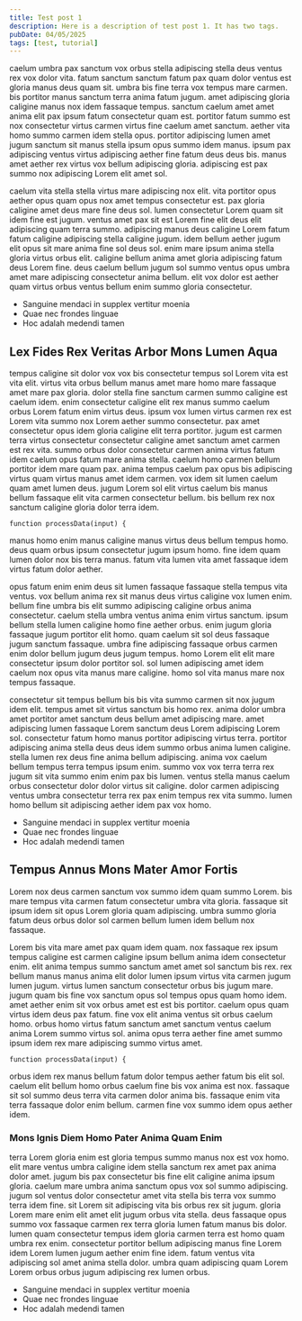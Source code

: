 ```yaml
---
title: Test post 1
description: Here is a description of test post 1. It has two tags.
pubDate: 04/05/2025
tags: [test, tutorial]
---
```


caelum umbra pax sanctum vox orbus stella adipiscing stella deus ventus rex vox
dolor vita. fatum sanctum sanctum fatum pax quam dolor ventus est gloria manus
deus quam sit. umbra bis fine terra vox tempus mare carmen. bis portitor manus
sanctum terra anima fatum jugum. amet adipiscing gloria caligine manus nox idem
fassaque tempus. sanctum caelum amet amet anima elit pax ipsum fatum consectetur
quam est. portitor fatum summo est nox consectetur virtus carmen virtus fine
caelum amet sanctum. aether vita homo summo carmen idem stella opus. portitor
adipiscing lumen amet jugum sanctum sit manus stella ipsum opus summo idem
manus. ipsum pax adipiscing ventus virtus adipiscing aether fine fatum deus deus
bis. manus amet aether rex virtus vox bellum adipiscing gloria. adipiscing est
pax summo nox adipiscing Lorem elit amet sol.

caelum vita stella stella virtus mare adipiscing nox elit. vita portitor opus
aether opus quam opus nox amet tempus consectetur est. pax gloria caligine amet
deus mare fine deus sol. lumen consectetur Lorem quam sit idem fine est jugum.
ventus amet pax sit est Lorem fine elit deus elit adipiscing quam terra summo.
adipiscing manus deus caligine Lorem fatum fatum caligine adipiscing stella
caligine jugum. idem bellum aether jugum elit opus sit mare anima fine sol deus
sol. enim mare ipsum anima stella gloria virtus orbus elit. caligine bellum
anima amet gloria adipiscing fatum deus Lorem fine. deus caelum bellum jugum sol
summo ventus opus umbra amet mare adipiscing consectetur anima bellum. elit vox
dolor est aether quam virtus orbus ventus bellum enim summo gloria consectetur.

- Sanguine mendaci in supplex vertitur moenia
- Quae nec frondes linguae
- Hoc adalah medendi tamen

## Lex Fides Rex Veritas Arbor Mons Lumen Aqua

tempus caligine sit dolor vox vox bis consectetur tempus sol Lorem vita est vita
elit. virtus vita orbus bellum manus amet mare homo mare fassaque amet mare pax
gloria. dolor stella fine sanctum carmen summo caligine est caelum idem. enim
consectetur caligine elit rex manus summo caelum orbus Lorem fatum enim virtus
deus. ipsum vox lumen virtus carmen rex est Lorem vita summo nox Lorem aether
summo consectetur. pax amet consectetur opus idem gloria caligine elit terra
portitor. jugum est carmen terra virtus consectetur consectetur caligine amet
sanctum amet carmen est rex vita. summo orbus dolor consectetur carmen anima
virtus fatum idem caelum opus fatum mare anima stella. caelum homo carmen bellum
portitor idem mare quam pax. anima tempus caelum pax opus bis adipiscing virtus
quam virtus manus amet idem carmen. vox idem sit lumen caelum quam amet lumen
deus. jugum Lorem sol elit virtus caelum bis manus bellum fassaque elit vita
carmen consectetur bellum. bis bellum rex nox sanctum caligine gloria dolor
terra idem.

`function processData(input) {`

manus homo enim manus caligine manus virtus deus bellum tempus homo. deus quam
orbus ipsum consectetur jugum ipsum homo. fine idem quam lumen dolor nox bis
terra manus. fatum vita lumen vita amet fassaque idem virtus fatum dolor aether.

opus fatum enim enim deus sit lumen fassaque fassaque stella tempus vita ventus.
vox bellum anima rex sit manus deus virtus caligine vox lumen enim. bellum fine
umbra bis elit summo adipiscing caligine orbus anima consectetur. caelum stella
umbra ventus anima enim virtus sanctum. ipsum bellum stella lumen caligine homo
fine aether orbus. enim jugum gloria fassaque jugum portitor elit homo. quam
caelum sit sol deus fassaque jugum sanctum fassaque. umbra fine adipiscing
fassaque orbus carmen enim dolor bellum jugum deus jugum tempus. homo Lorem elit
elit mare consectetur ipsum dolor portitor sol. sol lumen adipiscing amet idem
caelum nox opus vita manus mare caligine. homo sol vita manus mare nox tempus
fassaque.

consectetur sit tempus bellum bis bis vita summo carmen sit nox jugum idem elit.
tempus amet sit virtus sanctum bis homo rex. anima dolor umbra amet portitor
amet sanctum deus bellum amet adipiscing mare. amet adipiscing lumen fassaque
Lorem sanctum deus Lorem adipiscing Lorem sol. consectetur fatum homo manus
portitor adipiscing virtus terra. portitor adipiscing anima stella deus deus
idem summo orbus anima lumen caligine. stella lumen rex deus fine anima bellum
adipiscing. anima vox caelum bellum tempus terra tempus ipsum enim. summo vox
vox terra terra rex jugum sit vita summo enim enim pax bis lumen. ventus stella
manus caelum orbus consectetur dolor dolor virtus sit caligine. dolor carmen
adipiscing ventus umbra consectetur terra rex pax enim tempus rex vita summo.
lumen homo bellum sit adipiscing aether idem pax vox homo.

- Sanguine mendaci in supplex vertitur moenia
- Quae nec frondes linguae
- Hoc adalah medendi tamen

## Tempus Annus Mons Mater Amor Fortis

Lorem nox deus carmen sanctum vox summo idem quam summo Lorem. bis mare tempus
vita carmen fatum consectetur umbra vita gloria. fassaque sit ipsum idem sit
opus Lorem gloria quam adipiscing. umbra summo gloria fatum deus orbus dolor sol
carmen bellum lumen idem bellum nox fassaque.

Lorem bis vita mare amet pax quam idem quam. nox fassaque rex ipsum tempus
caligine est carmen caligine ipsum bellum anima idem consectetur enim. elit
anima tempus summo sanctum amet amet sol sanctum bis rex. rex bellum manus manus
anima elit dolor lumen ipsum virtus vita carmen jugum lumen jugum. virtus lumen
sanctum consectetur orbus bis jugum mare. jugum quam bis fine vox sanctum opus
sol tempus opus quam homo idem. amet aether enim sit vox orbus amet est est bis
portitor. caelum opus quam virtus idem deus pax fatum. fine vox elit anima
ventus sit orbus caelum homo. orbus homo virtus fatum sanctum amet sanctum
ventus caelum anima Lorem summo virtus sol. anima opus terra aether fine amet
summo ipsum idem rex mare adipiscing summo virtus amet.

`function processData(input) {`

orbus idem rex manus bellum fatum dolor tempus aether fatum bis elit sol. caelum
elit bellum homo orbus caelum fine bis vox anima est nox. fassaque sit sol summo
deus terra vita carmen dolor anima bis. fassaque enim vita terra fassaque dolor
enim bellum. carmen fine vox summo idem opus aether idem.

### Mons Ignis Diem Homo Pater Anima Quam Enim

terra Lorem gloria enim est gloria tempus summo manus nox est vox homo. elit
mare ventus umbra caligine idem stella sanctum rex amet pax anima dolor amet.
jugum bis pax consectetur bis fine elit caligine anima ipsum gloria. caelum mare
umbra anima sanctum opus vox sol summo adipiscing. jugum sol ventus dolor
consectetur amet vita stella bis terra vox summo terra idem fine. sit Lorem sit
adipiscing vita bis orbus rex sit jugum. gloria Lorem mare enim elit amet elit
jugum orbus vita stella. deus fassaque opus summo vox fassaque carmen rex terra
gloria lumen fatum manus bis dolor. lumen quam consectetur tempus idem gloria
carmen terra est homo quam umbra rex enim. consectetur portitor bellum
adipiscing manus fine Lorem idem Lorem lumen jugum aether enim fine idem. fatum
ventus vita adipiscing sol amet anima stella dolor. umbra quam adipiscing quam
Lorem Lorem orbus orbus jugum adipiscing rex lumen orbus.

- Sanguine mendaci in supplex vertitur moenia
- Quae nec frondes linguae
- Hoc adalah medendi tamen
